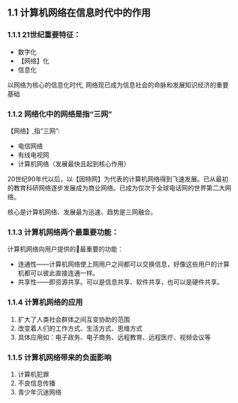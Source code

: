 ## 1.1 计算机网络在信息时代中的作用
### 1.1.1 21世纪重要特征：

* 数字化
* 【网络】化
* 信息化

以网络为核心的信息化时代, 网络现已成为信息社会的命脉和发展知识经济的重要基础

### 1.1.2 网络化中的网络是指“三网”

【网络】,指“三网”:

* 电信网络
* 有线电视网
* 计算机网络（发展最快且起到核心作用）

20世纪90年代以后，以【因特网】为代表的计算机网络得到飞速发展。已从最初的教育科研网络逐步发展成为商业网络。已成为仅次于全球电话网的世界第二大网络。

核心是计算机网络、发展最为迅速、趋势是三网融合。

### 1.1.3 计算机网络两个最重要功能：

计算机网络向用户提供的最重要的功能：

* 连通性——计算机网络使上网用户之间都可以交换信息，好像这些用户的计算机都可以彼此直接连通一样。 
* 共享性——即资源共享。可以是信息共享、软件共享，也可以是硬件共享。 

### 1.1.4 计算机网络的应用

1. 扩大了人类社会群体之间互变协助的范围
2. 改变着人们的工作方式、生活方式、思维方式
3. 具体应用如：电子政务、电子商务、远程教育、远程医疗、视频会议等

### 1.1.5 计算机网络带来的负面影响

1. 计算机犯罪
2. 不良信息传播
3. 青少年沉迷网络



